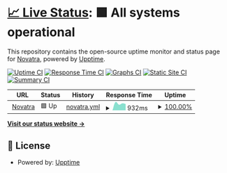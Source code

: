 # [📈 Live Status](https://status.novatra.in): <!--live status--> **🟩 All systems operational**

This repository contains the open-source uptime monitor and status page for [Novatra](https://novatra.in), powered by [Upptime](https://github.com/upptime/upptime).

[![Uptime CI](https://github.com/Novatra/uptimer/workflows/Uptime%20CI/badge.svg)](https://github.com/Novatra/uptimer/actions?query=workflow%3A%22Uptime+CI%22)
[![Response Time CI](https://github.com/Novatra/uptimer/workflows/Response%20Time%20CI/badge.svg)](https://github.com/Novatra/uptimer/actions?query=workflow%3A%22Response+Time+CI%22)
[![Graphs CI](https://github.com/Novatra/uptimer/uptimer/Graphs%20CI/badge.svg)](https://github.com/Novatra/uptimer/actions?query=workflow%3A%22Graphs+CI%22)
[![Static Site CI](https://github.com/Novatra/uptimer/workflows/Static%20Site%20CI/badge.svg)](https://github.com/Novatra/uptimer/actions?query=workflow%3A%22Static+Site+CI%22)
[![Summary CI](https://github.com/Novatra/uptimer/workflows/Summary%20CI/badge.svg)](https://github.com/Novatra/uptimer/actions?query=workflow%3A%22Summary+CI%22)


<!--start: status pages-->
<!-- This summary is generated by Upptime (https://github.com/upptime/upptime) -->
<!-- Do not edit this manually, your changes will be overwritten -->
<!-- prettier-ignore -->
| URL | Status | History | Response Time | Uptime |
| --- | ------ | ------- | ------------- | ------ |
| <img alt="" src="https://icons.duckduckgo.com/ip3/novatra.in.ico" height="13"> [Novatra](https://novatra.in) | 🟩 Up | [novatra.yml](https://github.com/Novatra/Uptimer/commits/HEAD/history/novatra.yml) | <details><summary><img alt="Response time graph" src="./graphs/novatra/response-time-week.png" height="20"> 932ms</summary><br><a href="https://Novatra.github.io/uptimer/history/novatra"><img alt="Response time 932" src="https://img.shields.io/endpoint?url=https%3A%2F%2Fraw.githubusercontent.com%2FNovatra%2FUptimer%2FHEAD%2Fapi%2Fnovatra%2Fresponse-time.json"></a><br><a href="https://Novatra.github.io/uptimer/history/novatra"><img alt="24-hour response time 932" src="https://img.shields.io/endpoint?url=https%3A%2F%2Fraw.githubusercontent.com%2FNovatra%2FUptimer%2FHEAD%2Fapi%2Fnovatra%2Fresponse-time-day.json"></a><br><a href="https://Novatra.github.io/uptimer/history/novatra"><img alt="7-day response time 932" src="https://img.shields.io/endpoint?url=https%3A%2F%2Fraw.githubusercontent.com%2FNovatra%2FUptimer%2FHEAD%2Fapi%2Fnovatra%2Fresponse-time-week.json"></a><br><a href="https://Novatra.github.io/uptimer/history/novatra"><img alt="30-day response time 932" src="https://img.shields.io/endpoint?url=https%3A%2F%2Fraw.githubusercontent.com%2FNovatra%2FUptimer%2FHEAD%2Fapi%2Fnovatra%2Fresponse-time-month.json"></a><br><a href="https://Novatra.github.io/uptimer/history/novatra"><img alt="1-year response time 932" src="https://img.shields.io/endpoint?url=https%3A%2F%2Fraw.githubusercontent.com%2FNovatra%2FUptimer%2FHEAD%2Fapi%2Fnovatra%2Fresponse-time-year.json"></a></details> | <details><summary><a href="https://Novatra.github.io/uptimer/history/novatra">100.00%</a></summary><a href="https://Novatra.github.io/uptimer/history/novatra"><img alt="All-time uptime 100.00%" src="https://img.shields.io/endpoint?url=https%3A%2F%2Fraw.githubusercontent.com%2FNovatra%2FUptimer%2FHEAD%2Fapi%2Fnovatra%2Fuptime.json"></a><br><a href="https://Novatra.github.io/uptimer/history/novatra"><img alt="24-hour uptime 100.00%" src="https://img.shields.io/endpoint?url=https%3A%2F%2Fraw.githubusercontent.com%2FNovatra%2FUptimer%2FHEAD%2Fapi%2Fnovatra%2Fuptime-day.json"></a><br><a href="https://Novatra.github.io/uptimer/history/novatra"><img alt="7-day uptime 100.00%" src="https://img.shields.io/endpoint?url=https%3A%2F%2Fraw.githubusercontent.com%2FNovatra%2FUptimer%2FHEAD%2Fapi%2Fnovatra%2Fuptime-week.json"></a><br><a href="https://Novatra.github.io/uptimer/history/novatra"><img alt="30-day uptime 100.00%" src="https://img.shields.io/endpoint?url=https%3A%2F%2Fraw.githubusercontent.com%2FNovatra%2FUptimer%2FHEAD%2Fapi%2Fnovatra%2Fuptime-month.json"></a><br><a href="https://Novatra.github.io/uptimer/history/novatra"><img alt="1-year uptime 100.00%" src="https://img.shields.io/endpoint?url=https%3A%2F%2Fraw.githubusercontent.com%2FNovatra%2FUptimer%2FHEAD%2Fapi%2Fnovatra%2Fuptime-year.json"></a></details>

<!--end: status pages-->

[**Visit our status website →**](https://status.novatra.in)

## 📄 License

- Powered by: [Upptime](https://github.com/upptime/upptime)

